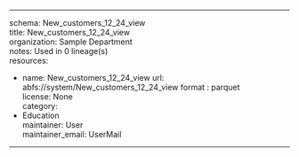 


---  
schema: New_customers_12_24_view  
title: New_customers_12_24_view  
organization: Sample Department  
notes: Used in 0 lineage(s)  
resources:  
  - name: New_customers_12_24_view 
    url: abfs://system/New_customers_12_24_view 
    format : parquet  
license: None  
category:
  - Education  
maintainer: User  
maintainer_email: UserMail  
---